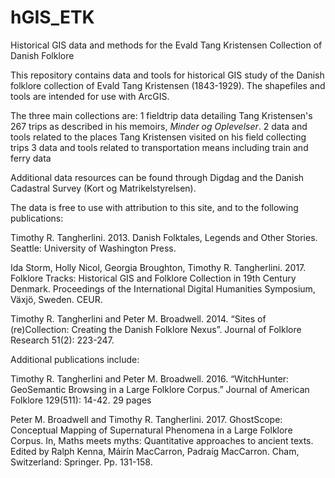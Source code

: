 # hGIS_ETK
Historical GIS data and methods for the Evald Tang Kristensen Collection of Danish Folklore

This repository contains data and tools for historical GIS study of the Danish folklore collection of Evald Tang Kristensen (1843-1929).
The shapefiles and tools are intended for use with ArcGIS. 

The three main collections are: 
1 fieldtrip data detailing Tang Kristensen's 267 trips as described in his memoirs, _Minder og Oplevelser_.
2 data and tools related to the places Tang Kristensen visited on his field collecting trips
3 data and tools related to transportation means including train and ferry data

Additional data resources can be found through Digdag and the Danish Cadastral Survey (Kort og Matrikelstyrelsen).

The data is free to use with attribution to this site, and to the following publications:

Timothy R. Tangherlini. 2013. Danish Folktales, Legends and Other Stories. Seattle: University of Washington Press.

Ida Storm, Holly Nicol, Georgia Broughton, Timothy R. Tangherlini. 2017. Folklore Tracks: Historical GIS and Folklore Collection in 19th Century Denmark. Proceedings of the International Digital Humanities Symposium, Växjö, Sweden. CEUR.

Timothy R. Tangherlini and Peter M. Broadwell. 2014. “Sites of (re)Collection: Creating the Danish Folklore Nexus”. Journal of Folklore Research 51(2): 223-247. 

Additional publications include:

Timothy R. Tangherlini and Peter M. Broadwell. 2016. “WitchHunter: GeoSemantic Browsing in a Large Folklore Corpus.” Journal of American Folklore 129(511): 14-42. 29 pages

Peter M. Broadwell and Timothy R. Tangherlini. 2017. GhostScope: Conceptual Mapping of Supernatural Phenomena in a Large Folklore Corpus. In, Maths meets myths: Quantitative approaches to ancient texts. Edited by Ralph Kenna, Máirín MacCarron, Padraíg MacCarron. Cham, Switzerland: Springer. Pp. 131-158. 
